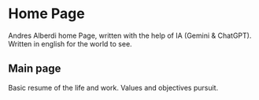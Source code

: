 # Home Page
Andres Alberdi home Page, written with the help of IA (Gemini & ChatGPT).
Written in english for the world to see.

## Main page
Basic resume of the life and work.
Values and objectives pursuit.
